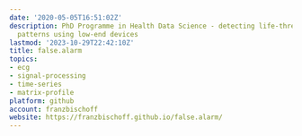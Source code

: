 ```yaml
---
date: '2020-05-05T16:51:02Z'
description: PhD Programme in Health Data Science - detecting life-threatening ECG
  patterns using low-end devices
lastmod: '2023-10-29T22:42:10Z'
title: false.alarm
topics:
- ecg
- signal-processing
- time-series
- matrix-profile
platform: github
account: franzbischoff
website: https://franzbischoff.github.io/false.alarm/
---
```


